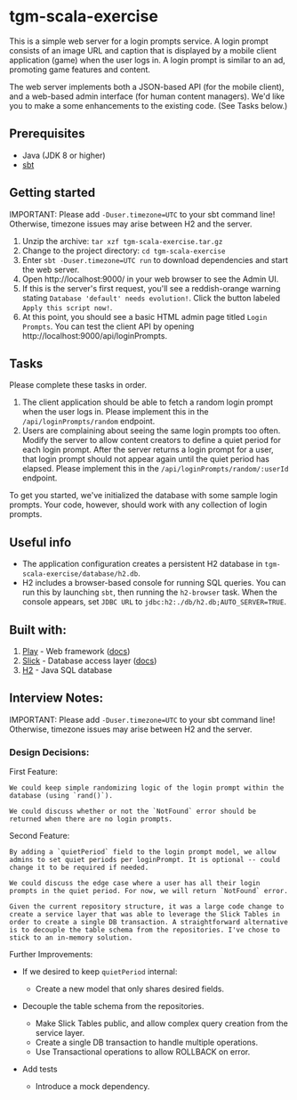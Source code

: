 # tgm-scala-exercise

This is a simple web server for a login prompts service. A login prompt consists of an image URL and caption that is displayed by a mobile client application (game) when the user logs in. A login prompt is similar to an ad, promoting game features and content.

The web server implements both a JSON-based API (for the mobile client), and a web-based admin interface (for human content managers). We'd like you to make a some enhancements to the existing code. (See Tasks below.)


## Prerequisites
* Java (JDK 8 or higher)
* [sbt](https://scala-sbt.org)


## Getting started
IMPORTANT: Please add `-Duser.timezone=UTC` to your sbt command line! Otherwise, timezone issues may arise between H2 and the server.

1. Unzip the archive:  `tar xzf tgm-scala-exercise.tar.gz`
2. Change to the project directory: `cd tgm-scala-exercise`
3. Enter `sbt -Duser.timezone=UTC run` to download dependencies and start the web server.
4. Open http://localhost:9000/ in your web browser to see the Admin UI.
5. If this is the server's first request, you'll see a reddish-orange warning stating `Database 'default' needs evolution!`. Click the button labeled `Apply this script now!`.
6. At this point, you should see a basic HTML admin page titled `Login Prompts`. You can test the client API by opening http://localhost:9000/api/loginPrompts.


## Tasks
Please complete these tasks in order.
1. The client application should be able to fetch a random login prompt when the user logs in. Please implement this in the `/api/loginPrompts/random` endpoint.
2. Users are complaining about seeing the same login prompts too often. Modify the server to allow content creators to define a quiet period for each login prompt. After the server returns a login prompt for a user, that login prompt should not appear again until the quiet period has elapsed. Please implement this in the `/api/loginPrompts/random/:userId` endpoint.

To get you started, we've initialized the database with some sample login prompts. Your code, however, should work with any collection of login prompts.


## Useful info
* The application configuration creates a persistent H2 database in `tgm-scala-exercise/database/h2.db`.
* H2 includes a browser-based console for running SQL queries. You can run this by launching `sbt`, then running the `h2-browser` task. When the console appears, set `JDBC URL` to `jdbc:h2:./db/h2.db;AUTO_SERVER=TRUE`.

## Built with:
1. [Play](https://www.playframework.com/) - Web framework ([docs](https://www.playframework.com/documentation/2.8.x/Home))
2. [Slick](https://scala-slick.org/) - Database access layer ([docs](https://scala-slick.org/doc/3.3.1/))
3. [H2](https://www.h2database.com) - Java SQL database

## Interview Notes:

IMPORTANT: Please add `-Duser.timezone=UTC` to your sbt command line! Otherwise, timezone issues may arise between H2 and the server.

### Design Decisions:

First Feature:

    We could keep simple randomizing logic of the login prompt within the database (using `rand()`).

    We could discuss whether or not the `NotFound` error should be returned when there are no login prompts.

Second Feature:

    By adding a `quietPeriod` field to the login prompt model, we allow admins to set quiet periods per loginPrompt. It is optional -- could change it to be required if needed.

    We could discuss the edge case where a user has all their login prompts in the quiet period. For now, we will return `NotFound` error.

    Given the current repository structure, it was a large code change to create a service layer that was able to leverage the Slick Tables in order to create a single DB transaction. A straightforward alternative is to decouple the table schema from the repositories. I've chose to stick to an in-memory solution.

Further Improvements:

- If we desired to keep `quietPeriod` internal:
    - Create a new model that only shares desired fields.

- Decouple the table schema from the repositories.
    - Make Slick Tables public, and allow complex query creation from the service layer.
    - Create a single DB transaction to handle multiple operations.
    - Use Transactional operations to allow ROLLBACK on error.

- Add tests
    - Introduce a mock dependency.
